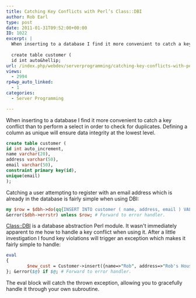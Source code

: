 ```yaml
---
title: Catching Key Conflicts with Perl’s Class::DBI
author: Rob Earl
type: post
date: 2011-01-31T09:52:00+00:00
ID: 1022
excerpt: |
  When inserting to a database I find it more convenient to catch a key conflict than to perform a select in order to check for duplicates. Defining a column as unique will ensure data integrity at the lowest level.
  
  create table customer (
  id int auto&hellip;
url: /index.php/webdev/serverprogramming/catching-key-conflicts-with-perl/
views:
  - 2994
rp4wp_auto_linked:
  - 1
categories:
  - Server Programming

---
```

When inserting to a database I find it more convenient to catch a key conflict than to perform a select in order to check for duplicates. Defining a column as unique will ensure data integrity at the lowest level.

```sql
create table customer (
id int auto_increment, 
name varchar(20), 
address varchar(50), 
email varchar(50), 
constraint primary key(id), 
unique(email)
);
```

Catching a user attempting to register with an email address which is already in the database is fairly simple when using DBI:

```perl
my $row = $dbh->do(qq{INSERT INTO customer ( name, address, email ) VALUES (?,?,?);}, undef, ("Rob", "Rob's House", "my@email.com")); # Returns undef on error.
&error($dbh->errstr) unless $row; # Forward to error handler. 
```

[Class::DBI][1] is a database abstraction Perl module. It wasn't immediately apparent to me how to handle a key conflict when using it. After a little investigation I found key violations will trigger an exception which makes it fairly simple to handle:

```perl
eval
{
        $new_cust = Customer->insert({name=>"Rob", address=>"Rob's House", email=>"my@email.com" }); # Insert using Class::DBI constructor.
}; &error($@) if $@; # Forward to error handler.

```
The eval block will catch the thrown exception, allowing you to gracefully handle it through your own subroutine.

 [1]: http://search.cpan.org/~tmtm/Class-DBI-v3.0.17/lib/Class/DBI.pm